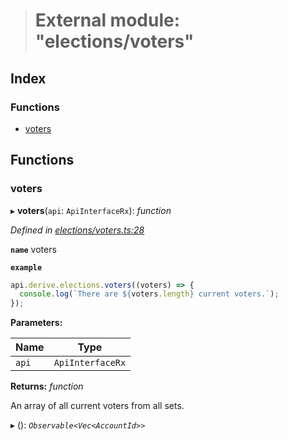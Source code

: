 > # External module: "elections/voters"

## Index

### Functions

* [voters](_elections_voters_.md#voters)

## Functions

###  voters

▸ **voters**(`api`: `ApiInterfaceRx`): *function*

*Defined in [elections/voters.ts:28](https://github.com/polkadot-js/api/blob/c7c76f6/packages/api-derive/src/elections/voters.ts#L28)*

**`name`** voters

**`example`** 
<BR>

```javascript
api.derive.elections.voters((voters) => {
  console.log(`There are ${voters.length} current voters.`);
});
```

**Parameters:**

Name | Type |
------ | ------ |
`api` | `ApiInterfaceRx` |

**Returns:** *function*

An array of all current voters from all sets.

▸ (): *`Observable<Vec<AccountId>>`*
